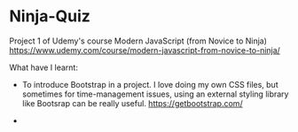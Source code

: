 # Ninja-Quiz

Project 1 of Udemy's course Modern JavaScript (from Novice to Ninja) 
https://www.udemy.com/course/modern-javascript-from-novice-to-ninja/

What have I learnt:

- To introduce Bootstrap in a project. I love doing my own CSS files, but sometimes for time-management issues, using an external styling library like Bootsrap can be really useful. https://getbootstrap.com/

- 
